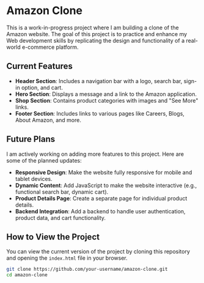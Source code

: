# Amazon Clone

This is a work-in-progress project where I am building a clone of the Amazon website. The goal of this project is to practice and enhance my Web development skills by replicating the design and functionality of a real-world e-commerce platform.

## Current Features
- **Header Section**: Includes a navigation bar with a logo, search bar, sign-in option, and cart.
- **Hero Section**: Displays a message and a link to the Amazon application.
- **Shop Section**: Contains product categories with images and "See More" links.
- **Footer Section**: Includes links to various pages like Careers, Blogs, About Amazon, and more.

## Future Plans
I am actively working on adding more features to this project. Here are some of the planned updates:
- **Responsive Design**: Make the website fully responsive for mobile and tablet devices.
- **Dynamic Content**: Add JavaScript to make the website interactive (e.g., functional search bar, dynamic cart).
- **Product Details Page**: Create a separate page for individual product details.
- **Backend Integration**: Add a backend to handle user authentication, product data, and cart functionality.

## How to View the Project
You can view the current version of the project by cloning this repository and opening the `index.html` file in your browser.

```bash
git clone https://github.com/your-username/amazon-clone.git
cd amazon-clone
